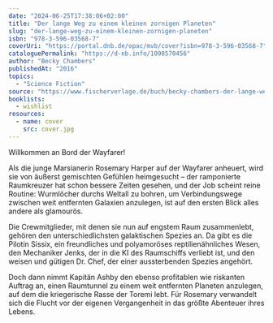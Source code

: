 ```yaml
---
date: "2024-06-25T17:38:06+02:00"
title: "Der lange Weg zu einem kleinen zornigen Planeten"
slug: "der-lange-weg-zu-einem-kleinen-zornigen-planeten"
isbn: "978-3-596-03568-7"
coverUri: "https://portal.dnb.de/opac/mvb/cover?isbn=978-3-596-03568-7"
cataloguePermalink: "https://d-nb.info/1098570456"
author: "Becky Chambers"
publishedAt: "2016"
topics:
  - "Science Fiction"
source: "https://www.fischerverlage.de/buch/becky-chambers-der-lange-weg-zu-einem-kleinen-zornigen-planeten-9783596035687"
booklists:
  - wishlist
resources:
  - name: cover
    src: cover.jpg
---
```


Willkommen an Bord der Wayfarer!

Als die junge Marsianerin Rosemary Harper auf der Wayfarer anheuert, wird sie 
von äußerst gemischten Gefühlen heimgesucht – der ramponierte Raumkreuzer hat 
schon bessere Zeiten gesehen, und der Job scheint reine Routine: Wurmlöcher 
durchs Weltall zu bohren, um Verbindungswege zwischen weit entfernten Galaxien 
anzulegen, ist auf den ersten Blick alles andere als glamourös.

Die Crewmitglieder, mit denen sie nun auf engstem Raum zusammenlebt, gehören den 
unterschiedlichsten galaktischen Spezies an. Da gibt es die Pilotin Sissix, ein 
freundliches und polyamoröses reptilienähnliches Wesen, den Mechaniker Jenks, 
der in die KI des Raumschiffs verliebt ist, und den weisen und gütigen Dr. Chef, 
der einer aussterbenden Spezies angehört.

Doch dann nimmt Kapitän Ashby den ebenso profitablen wie riskanten Auftrag an, 
einen Raumtunnel zu einem weit entfernten Planeten anzulegen, auf dem die 
kriegerische Rasse der Toremi lebt. Für Rosemary verwandelt sich die Flucht vor 
der eigenen Vergangenheit in das größte Abenteuer ihres Lebens.